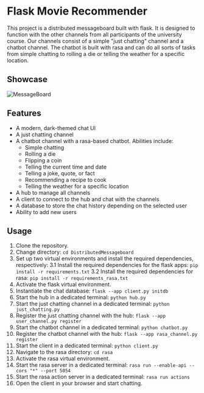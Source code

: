 # Flask Movie Recommender

This project is a distributed messageboard built with flask. It is designed to function with the other channels from all participants of the university course. Our channels consist of a simple "just chatting" channel and a chatbot channel. The chatbot is built with rasa and can do all sorts of tasks from simple chatting to rolling a die or telling the weather for a specific location.


## Showcase

![MessageBoard](https://github.com/GerritBartels/AIandTheWeb/assets/64156238/1ba6b877-e3dc-4740-b94e-c4f82c876e24)


## Features

- A modern, dark-themed chat UI
- A just chatting channel
- A chatbot channel with a rasa-based chatbot. Abilities include:
    - Simple chatting
    - Rolling a die
    - Flipping a coin
    - Telling the current time and date
    - Telling a joke, quote, or fact
    - Recommending a recipe to cook
    - Telling the weather for a specific location
- A hub to manage all channels
- A client to connect to the hub and chat with the channels
- A database to store the chat history depending on the selected user
- Ability to add new users


## Usage

1. Clone the repository. 
2. Change directory: `cd DistributedMessageboard`
3. Set up two virtual environments and install the required dependencies, respectively:
    3.1 Install the required dependencies for the flask apps: `pip install -r requirements.txt`
    3.2 Install the required dependencies for rasa: `pip install -r requirements_rasa.txt`
4. Activate the flask virtual environment.
5. Instantiate the chat database: `flask --app client.py initdb`
6. Start the hub in a dedicated terminal: `python hub.py`
7. Start the just chatting channel in a dedicated terminal: `python just_chatting.py`
8. Register the just chatting channel with the hub: `flask --app user_channel.py register`
9. Start the chatbot channel in a dedicated terminal: `python chatbot.py`
10. Register the chatbot channel with the hub: `flask --app rasa_channel.py register`
11. Start the client in a dedicated terminal: `python client.py`
12. Navigate to the rasa directory: `cd rasa`
13. Activate the rasa virtual environment.
14. Start the rasa server in a dedicated terminal: `rasa run --enable-api --cors "*" --port 5054`
15. Start the rasa action server in a dedicated terminal: `rasa run actions`
16. Open the client in your browser and start chatting.

